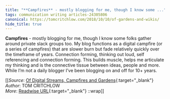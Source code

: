 ```yaml
---
title: "**Campfires** - mostly blogging for me, though I know some ..."
tags: communication writing articles-24305806
canonical: https://tomcritchlow.com/2018/10/10/of-gardens-and-wikis/
hide_title: true
---
```


**Campfires** - mostly blogging for me, though I know some folks gather around private slack groups too. My blog functions as a digital campfire (or a series of campfires) that are slower burn but fade relatively quickly over the timeframe of years. Connection forming, thinking out loud, self referencing and connection forming. This builds muscle, helps me articulate my thinking and is the connective tissue between ideas, people and more. While I’m not a daily blogger I’ve been blogging on and off for 10+ years.


[[_Source_: [Of Digital Streams, Campfires and Gardens](https://tomcritchlow.com/2018/10/10/of-gardens-and-wikis/){:target="_blank"}<br>
_Author_: TOM CRITCHLOW<br>
_More_: [Readwise URL](https://readwise.io/open/474848174){:target="_blank"}
::wrap]]